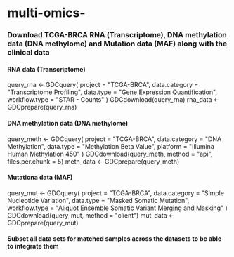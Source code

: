 # multi-omics-
### Download TCGA-BRCA RNA (Transcriptome), DNA methylation data (DNA methylome) and Mutation data (MAF) along with the clinical data 
#### RNA data (Transcriptome)
query_rna <- GDCquery(
  project = "TCGA-BRCA",
  data.category = "Transcriptome Profiling",
  data.type = "Gene Expression Quantification",
  workflow.type = "STAR - Counts" 
)
GDCdownload(query_rna)
rna_data <- GDCprepare(query_rna)

#### DNA methylation data (DNA methylome)
query_meth <- GDCquery(
  project = "TCGA-BRCA",
  data.category = "DNA Methylation",
  data.type = "Methylation Beta Value",
  platform = "Illumina Human Methylation 450"
)
GDCdownload(query_meth, method = "api", files.per.chunk = 5)
meth_data <- GDCprepare(query_meth)

#### Mutationa data (MAF)
query_mut <- GDCquery(
  project = "TCGA-BRCA",
  data.category = "Simple Nucleotide Variation",
  data.type = "Masked Somatic Mutation",
  workflow.type = "Aliquot Ensemble Somatic Variant Merging and Masking"
)
GDCdownload(query_mut, method = "client")
mut_data <- GDCprepare(query_mut)

#### Subset all data sets for matched samples across the datasets to be able to integrate them 

